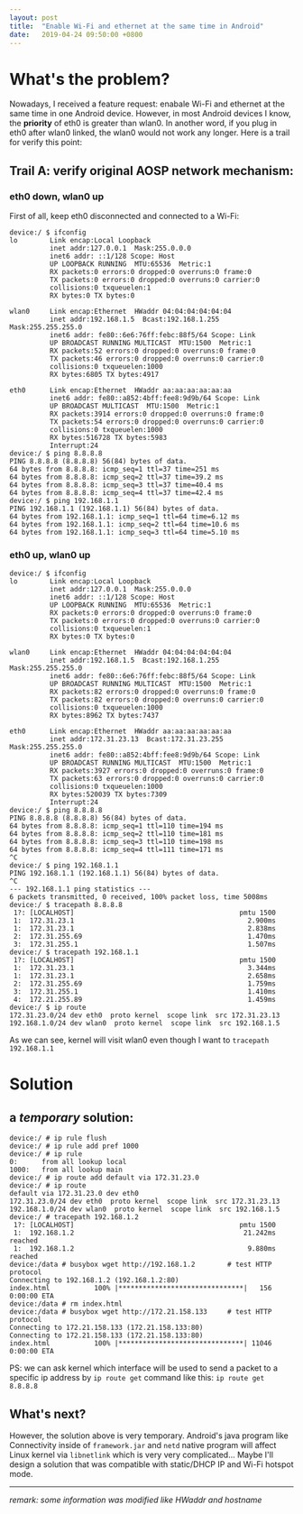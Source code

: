 ```yaml
---
layout: post
title:  "Enable Wi-Fi and ethernet at the same time in Android"
date:   2019-04-24 09:50:00 +0800
---
```


# What's the problem?
Nowadays, I received a feature request: enabale Wi-Fi and ethernet at the same time in one Android device.
However, in most Android devices I know, the **priority** of eth0 is greater than wlan0. In another word, if you plug in eth0 after wlan0 linked, the wlan0 would not work any longer. Here is a trail for verify this point:

## Trail A: verify original AOSP network mechanism:
### eth0 down, wlan0 up
First of all, keep eth0 disconnected and connected to a Wi-Fi:
~~~~
device:/ $ ifconfig
lo        Link encap:Local Loopback
          inet addr:127.0.0.1  Mask:255.0.0.0
          inet6 addr: ::1/128 Scope: Host
          UP LOOPBACK RUNNING  MTU:65536  Metric:1
          RX packets:0 errors:0 dropped:0 overruns:0 frame:0
          TX packets:0 errors:0 dropped:0 overruns:0 carrier:0
          collisions:0 txqueuelen:1
          RX bytes:0 TX bytes:0

wlan0     Link encap:Ethernet  HWaddr 04:04:04:04:04:04
          inet addr:192.168.1.5  Bcast:192.168.1.255  Mask:255.255.255.0
          inet6 addr: fe80::6e6:76ff:febc:88f5/64 Scope: Link
          UP BROADCAST RUNNING MULTICAST  MTU:1500  Metric:1
          RX packets:52 errors:0 dropped:0 overruns:0 frame:0
          TX packets:46 errors:0 dropped:0 overruns:0 carrier:0
          collisions:0 txqueuelen:1000
          RX bytes:6805 TX bytes:4917

eth0      Link encap:Ethernet  HWaddr aa:aa:aa:aa:aa:aa
          inet6 addr: fe80::a852:4bff:fee8:9d9b/64 Scope: Link
          UP BROADCAST MULTICAST  MTU:1500  Metric:1
          RX packets:3914 errors:0 dropped:0 overruns:0 frame:0
          TX packets:54 errors:0 dropped:0 overruns:0 carrier:0
          collisions:0 txqueuelen:1000
          RX bytes:516728 TX bytes:5983
          Interrupt:24
device:/ $ ping 8.8.8.8
PING 8.8.8.8 (8.8.8.8) 56(84) bytes of data.
64 bytes from 8.8.8.8: icmp_seq=1 ttl=37 time=251 ms
64 bytes from 8.8.8.8: icmp_seq=2 ttl=37 time=39.2 ms
64 bytes from 8.8.8.8: icmp_seq=3 ttl=37 time=40.4 ms
64 bytes from 8.8.8.8: icmp_seq=4 ttl=37 time=42.4 ms
device:/ $ ping 192.168.1.1
PING 192.168.1.1 (192.168.1.1) 56(84) bytes of data.
64 bytes from 192.168.1.1: icmp_seq=1 ttl=64 time=6.12 ms
64 bytes from 192.168.1.1: icmp_seq=2 ttl=64 time=10.6 ms
64 bytes from 192.168.1.1: icmp_seq=3 ttl=64 time=5.10 ms
~~~~


### eth0 up, wlan0 up
~~~~
device:/ $ ifconfig
lo        Link encap:Local Loopback
          inet addr:127.0.0.1  Mask:255.0.0.0
          inet6 addr: ::1/128 Scope: Host
          UP LOOPBACK RUNNING  MTU:65536  Metric:1
          RX packets:0 errors:0 dropped:0 overruns:0 frame:0
          TX packets:0 errors:0 dropped:0 overruns:0 carrier:0
          collisions:0 txqueuelen:1
          RX bytes:0 TX bytes:0

wlan0     Link encap:Ethernet  HWaddr 04:04:04:04:04:04
          inet addr:192.168.1.5  Bcast:192.168.1.255  Mask:255.255.255.0
          inet6 addr: fe80::6e6:76ff:febc:88f5/64 Scope: Link
          UP BROADCAST RUNNING MULTICAST  MTU:1500  Metric:1
          RX packets:82 errors:0 dropped:0 overruns:0 frame:0
          TX packets:82 errors:0 dropped:0 overruns:0 carrier:0
          collisions:0 txqueuelen:1000
          RX bytes:8962 TX bytes:7437

eth0      Link encap:Ethernet  HWaddr aa:aa:aa:aa:aa:aa
          inet addr:172.31.23.13  Bcast:172.31.23.255  Mask:255.255.255.0
          inet6 addr: fe80::a852:4bff:fee8:9d9b/64 Scope: Link
          UP BROADCAST RUNNING MULTICAST  MTU:1500  Metric:1
          RX packets:3927 errors:0 dropped:0 overruns:0 frame:0
          TX packets:63 errors:0 dropped:0 overruns:0 carrier:0
          collisions:0 txqueuelen:1000
          RX bytes:520039 TX bytes:7309
          Interrupt:24
device:/ $ ping 8.8.8.8
PING 8.8.8.8 (8.8.8.8) 56(84) bytes of data.
64 bytes from 8.8.8.8: icmp_seq=1 ttl=110 time=194 ms
64 bytes from 8.8.8.8: icmp_seq=2 ttl=110 time=181 ms
64 bytes from 8.8.8.8: icmp_seq=3 ttl=110 time=198 ms
64 bytes from 8.8.8.8: icmp_seq=4 ttl=111 time=171 ms
^C
device:/ $ ping 192.168.1.1
PING 192.168.1.1 (192.168.1.1) 56(84) bytes of data.
^C
--- 192.168.1.1 ping statistics ---
6 packets transmitted, 0 received, 100% packet loss, time 5008ms
device:/ $ tracepath 8.8.8.8
 1?: [LOCALHOST]                                         pmtu 1500
 1:  172.31.23.1                                           2.900ms
 1:  172.31.23.1                                           2.838ms
 2:  172.31.255.69                                         1.470ms
 3:  172.31.255.1                                          1.507ms
device:/ $ tracepath 192.168.1.1
 1?: [LOCALHOST]                                         pmtu 1500
 1:  172.31.23.1                                           3.344ms
 1:  172.31.23.1                                           2.658ms
 2:  172.31.255.69                                         1.759ms
 3:  172.31.255.1                                          1.410ms
 4:  172.21.255.89                                         1.459ms
device:/ $ ip route
172.31.23.0/24 dev eth0  proto kernel  scope link  src 172.31.23.13
192.168.1.0/24 dev wlan0  proto kernel  scope link  src 192.168.1.5
~~~~
As we can see, kernel will visit wlan0 even though I want to `tracepath 192.168.1.1`


# Solution

## a *temporary* solution:
~~~~
device:/ # ip rule flush
device:/ # ip rule add pref 1000
device:/ # ip rule
0:      from all lookup local
1000:   from all lookup main
device:/ # ip route add default via 172.31.23.0
device:/ # ip route
default via 172.31.23.0 dev eth0
172.31.23.0/24 dev eth0  proto kernel  scope link  src 172.31.23.13
192.168.1.0/24 dev wlan0  proto kernel  scope link  src 192.168.1.5
device:/ # tracepath 192.168.1.2
 1?: [LOCALHOST]                                         pmtu 1500
 1:  192.168.1.2                                          21.242ms reached
 1:  192.168.1.2                                           9.880ms reached
device:/data # busybox wget http://192.168.1.2        # test HTTP protocol
Connecting to 192.168.1.2 (192.168.1.2:80)
index.html           100% |*******************************|   156   0:00:00 ETA
device:/data # rm index.html
device:/data # busybox wget http://172.21.158.133     # test HTTP protocol
Connecting to 172.21.158.133 (172.21.158.133:80)
Connecting to 172.21.158.133 (172.21.158.133:80)
index.html           100% |*******************************| 11046   0:00:00 ETA
~~~~

PS: we can ask kernel which interface will be used to send a packet to a specific ip address by `ip route get` command like this: `ip route get 8.8.8.8`



## What's next?
However, the solution above is very temporary. Android's java program like Connectivity inside of `framework.jar` and `netd` native program will affect Linux kernel via `libnetlink` which is very very complicated... Maybe I'll design a solution that was compatible with static/DHCP IP and Wi-Fi hotspot mode.





------
*remark: some information was modified like HWaddr and hostname*
